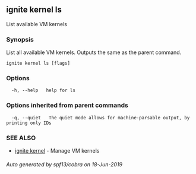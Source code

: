 ## ignite kernel ls

List available VM kernels

### Synopsis


List all available VM kernels. Outputs the same as the parent command.


```
ignite kernel ls [flags]
```

### Options

```
  -h, --help   help for ls
```

### Options inherited from parent commands

```
  -q, --quiet   The quiet mode allows for machine-parsable output, by printing only IDs
```

### SEE ALSO

* [ignite kernel](ignite_kernel.md)	 - Manage VM kernels

###### Auto generated by spf13/cobra on 18-Jun-2019
